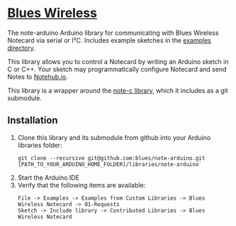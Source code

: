# [Blues Wireless][blues]

The note-arduino Arduino library for communicating with Blues Wireless Notecard via serial or I²C. Includes example sketches in the [examples directory](examples).

This library allows you to control a Notecard by writing an Arduino sketch in C or C++.
Your sketch may programmatically configure Notecard and send Notes to [Notehub.io][notehub].

This library is a wrapper around the [note-c library][note-c], which it includes as a git submodule.

## Installation

1. Clone this library and its submodule from github into your Arduino libraries folder:
   ```
   git clone --recursive git@github.com:blues/note-arduino.git [PATH_TO_YOUR_ARDUINO_HOME_FOLDER]/libraries/note-arduino`
   ```
2. Start the Arduino IDE
3. Verify that the following items are available:
   ```
   File -> Examples -> Examples from Custom Libraries -> Blues Wireless Notecard -> 01-Requests
   Sketch -> Include library -> Contributed Libraries -> Blues Wireless Notecard
   ```

[blues]: https://blues.com
[notehub]: https://notehub.io
[note-c]: https://github.com/blues/note-c
